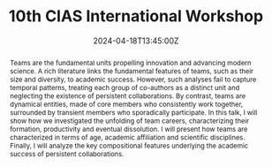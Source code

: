 ---
title: 10th CIAS International Workshop

event: 10th CIAS International Workshop

location: Corvinus University of Budapest
address:
  street: Ménesi út 5
  city: Budapest
  postcode: '1118'
  country: Hungary

summary: My talk at the CIAS' workshop

abstract:  Teams are the fundamental units propelling innovation and advancing modern science. A rich literature links the fundamental features of teams, such as their size and diversity, to academic success. However, such analyses fail to capture temporal patterns, treating each group of co-authors as a distinct unit and neglecting the existence of persistent collaborations. By contrast, teams are dynamical entities, made of core members who consistently work together, surrounded by transient members who sporadically participate. In this talk, I will show how we investigated the unfolding of team careers, characterizing their formation, productivity and eventual dissolution. I will present how teams are characterized in terms of age, academic affiliation and scientific disciplines. Finally, I will analyze the key compositional features underlying the academic success of persistent collaborations.

# Talk start and end times.
#   End time can optionally be hidden by prefixing the line with `#`.
date: '2024-04-18T13:45:00Z'

date_end: '2024-04-18T14:00:00Z'

all_day: false

authors: []

tags: 
  - science of science
  - teams
  - success
  - diversity

# Is this a featured talk? (true/false)
featured: false

#url_video: 'https://youtu.be/FQrKf5tURx4?si=93UcBV5gHoWbk3Q6'

projects:
  - innovation
---
